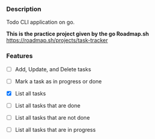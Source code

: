 ### Description

Todo CLI application on go.

__This is the practice project given by the go Roadmap.sh__
https://roadmap.sh/projects/task-tracker


### Features

- [ ] Add, Update, and Delete tasks  
- [ ] Mark a task as in progress or done  
- [x] List all tasks  
- [ ] List all tasks that are done  
- [ ] List all tasks that are not done  
- [ ] List all tasks that are in progress  


